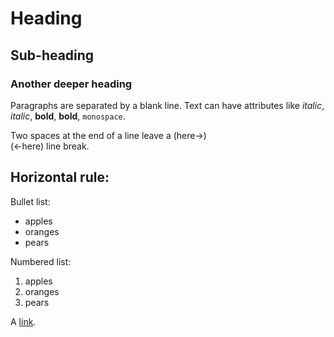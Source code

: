 # Heading
## Sub-heading
### Another deeper heading
 
Paragraphs are separated by a blank line.  Text can have 
attributes like  _italic_, *italic*, __bold__, **bold**, `monospace`.

Two spaces at the end of a line leave a (here->)  
(<-here) line break.

Horizontal rule:
---

Bullet list:
  * apples
  * oranges
  * pears

Numbered list:
  1. apples
  2. oranges
  3. pears

A [link](http://example.com).
